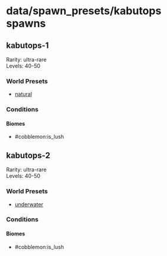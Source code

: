 # data/spawn_presets/kabutops spawns  
  
## kabutops-1  
Rarity: ultra-rare  
Levels: 40-50  
  
### World Presets  
* [natural](/data/spawn_data/natural.md)  
  
### Conditions  
  
#### Biomes  
  * #cobblemon:is_lush
  
  
## kabutops-2  
Rarity: ultra-rare  
Levels: 40-50  
  
### World Presets  
* [underwater](/data/spawn_data/underwater.md)  
  
### Conditions  
  
#### Biomes  
  * #cobblemon:is_lush
  
